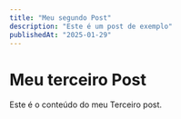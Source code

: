 ```yaml
---
title: "Meu segundo Post"
description: "Este é um post de exemplo"
publishedAt: "2025-01-29"
---
```


# Meu terceiro Post

Este é o conteúdo do meu Terceiro post.